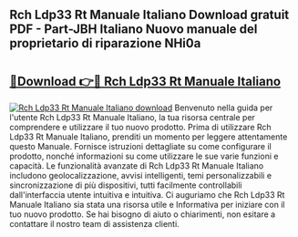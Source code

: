 ## Rch Ldp33 Rt Manuale Italiano Download gratuit PDF - Part-JBH Italiano Nuovo manuale del proprietario di riparazione NHi0a

# <h2><a href="http://dfb7inm.blite.top/?on=Rch+Ldp33+Rt+Manuale+Italiano">🔗Download 👉🔴 Rch Ldp33 Rt Manuale Italiano</a></h2>

[![Rch Ldp33 Rt Manuale Italiano download](https://i.imgur.com/lujVjoI.png)](http://dfb7inm.blite.top/?on=Rch+Ldp33+Rt+Manuale+Italiano)
Benvenuto nella guida per l'utente Rch Ldp33 Rt Manuale Italiano, la tua risorsa centrale per comprendere e utilizzare il tuo nuovo prodotto. Prima di utilizzare Rch Ldp33 Rt Manuale Italiano, prenditi un momento per leggere attentamente questo Manuale. Fornisce istruzioni dettagliate su come configurare il prodotto, nonché informazioni su come utilizzare le sue varie funzioni e capacità. Le funzionalità avanzate di Rch Ldp33 Rt Manuale Italiano includono geolocalizzazione, avvisi intelligenti, temi personalizzabili e sincronizzazione di più dispositivi, tutti facilmente controllabili dall'interfaccia utente intuitiva e intuitiva. Ci auguriamo che Rch Ldp33 Rt Manuale Italiano sia stata una risorsa utile e Informativa per iniziare con il tuo nuovo prodotto. Se hai bisogno di aiuto o chiarimenti, non esitare a contattare il nostro team di assistenza clienti.
